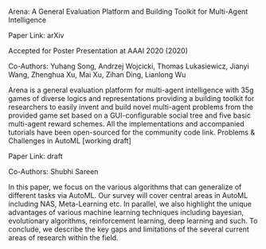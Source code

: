 Arena: A General Evaluation Platform and Building Toolkit for Multi-Agent Intelligence

Paper Link: arXiv

Accepted for Poster Presentation at AAAI 2020 (2020)

Co-Authors: Yuhang Song, Andrzej Wojcicki, Thomas Lukasiewicz, Jianyi Wang, Zhenghua Xu, Mai Xu, Zihan Ding, Lianlong Wu

Arena is a general evaluation platform for multi-agent intelligence with 35g games of diverse logics and representations providing a building toolkit for researchers to easily invent and build novel multi-agent problems from the provided game set based on a GUI-configurable social tree and five basic multi-agent reward schemes. All the implementations and accompanied tutorials have been open-sourced for the community code link.
Problems & Challenges in AutoML [working draft]

Paper Link: draft

Co-Authors: Shubhi Sareen

In this paper, we focus on the various algorithms that can generalize of different tasks via AutoML. Our survey will cover central areas in AutoML including NAS, Meta-Learning etc. In parallel, we also highlight the unique advantages of various machine learning techniques including bayesian, evolutionary algorithms, reinforcement learning, deep learning and such. To conclude, we describe the key gaps and limitations of the several current areas of research within the field.